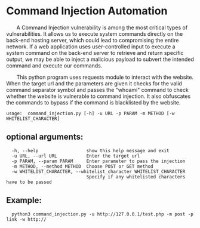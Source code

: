 # Command Injection Automation

&nbsp; &nbsp; &nbsp; &nbsp;A Command Injection vulnerability is among the most critical types of vulnerabilities. It allows us to execute system commands directly on the back-end hosting server, which could lead to compromising the entire network. If a web application uses user-controlled input to execute a system command on the back-end server to retrieve and return specific output, we may be able to inject a malicious payload to subvert the intended command and execute our commands.

 &nbsp; &nbsp; &nbsp; &nbsp;This python program uses requests module to interact with the website. When the target url and the parameters are given it checks for the valid command separator symbol and passes the "whoami" command to check whether the website is vulnerable to command injection. It also obfuscates the commands to bypass if the command is blacklisted by the website.

    usage:  command_injection.py [-h] -u URL -p PARAM -m METHOD [-w WHITELIST_CHARACTER]


## optional arguments:


      -h, --help                  show this help message and exit
      -u URL, --url URL           Enter the target url
      -p PARAM, --param PARAM     Enter parameter to pass the injection
      -m METHOD, --method METHOD  Choose POST or GET method
      -w WHITELIST_CHARACTER, --whitelist_character WHITELIST_CHARACTER
                                  Specify if any whitelisted characters have to be passed

## Example:

      python3 command_injection.py -u http://127.0.0.1/test.php -m post -p link -w http://

